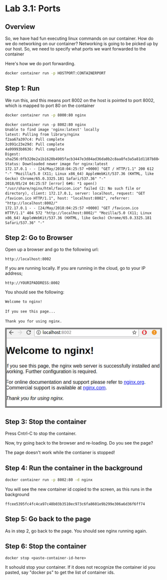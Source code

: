 Lab 3.1: Ports
============

## Overview

So, we have had fun executing linux commands on our container.   How do we do networking on our container?  Networking is
going to be picked up by our host.  So, we need to specify what ports we want forwarded to the container

Here's how we do port forwarding.

```bash
docker container run -p HOSTPORT:CONTAINERPORT

```


## Step 1: Run

We run this, and this means port 8002 on the host is pointed to port 8002, which is mapped to port 80 on the container

```bash
docker container run -p 8000:80 nginx
```

```console
docker container run -p 8002:80 nginx
Unable to find image 'nginx:latest' locally
latest: Pulling from library/nginx
f2aa67a397c4: Pull complete
3c091c23e29d: Pull complete
4a99993b8636: Pull complete
Digest: sha256:0fb320e2a1b1620b4905facb3447e3d84ad36da0b2c8aa8fe3a5a81d1187b884
Status: Downloaded newer image for nginx:latest
172.17.0.1 - - [24/May/2018:04:25:57 +0000] "GET / HTTP/1.1" 200 612 "-" "Mozilla/5.0 (X11; Linux x86_64) AppleWebKit/537.36 (KHTML, like Gecko) Chrome/65.0.3325.181 Safari/537.36" "-"
2018/05/24 04:25:57 [error] 6#6: *1 open() "/usr/share/nginx/html/favicon.ico" failed (2: No such file or directory), client: 172.17.0.1, server: localhost, request: "GET /favicon.ico HTTP/1.1", host: "localhost:8002", referrer: "http://localhost:8002/"
172.17.0.1 - - [24/May/2018:04:25:57 +0000] "GET /favicon.ico HTTP/1.1" 404 572 "http://localhost:8002/" "Mozilla/5.0 (X11; Linux x86_64) AppleWebKit/537.36 (KHTML, like Gecko) Chrome/65.0.3325.181 Safari/537.36" "-"

```

## Step 2: Go to Browser

Open up a browser and go to the following url:

```
http://localhost:8002
```

If you are running locally. If you are running in the cloud, go to your IP address;

```
http://YOURIPADDRESS:8002
```


You should see the following:

```console
Welcome to nginx!

If you see this page...

Thank you for using nginx.
```

<p><img src="../images/3.1-nginx.png" style="border: 5px solid grey; max-width:100%;" /></p>


## Step 3: Stop the container

Press Cntrl-C to stop the container.

Now, try going back to the browser and re-loading. Do you see the page?

The page doesn't work while the contianer is stopped!

## Step 4: Run the container in the background

```bash
docker container run -p 8002:80 -d nginx
```

You will see the new container id copied to the screen, as this runs in the background

```console
ffcee5395fc4fc4ca97c48b03b3510ec973c6fa8601e9b299e306a6d36f6ff74
```

## Step 5: Go back to the page

As in step 2, go back to the page.  You should see nginx running again.

## Step 6:  Stop the container

``` 
docker stop <paste-container-id-here>
```

It sohould stop your container. If it does not recognize the container id you pasted, say "docker ps" to get the list of container ids.

